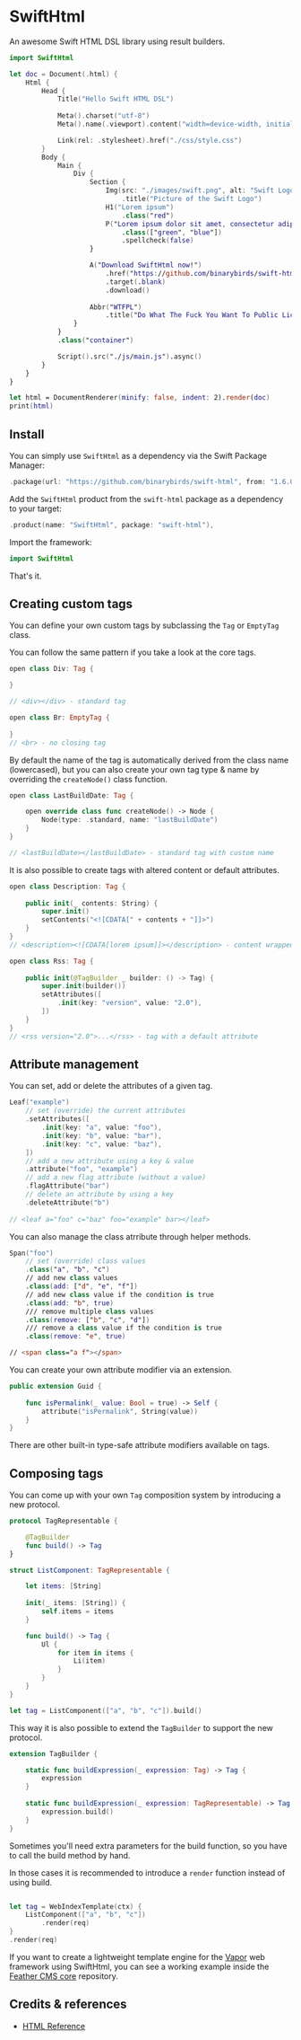 # SwiftHtml

An awesome Swift HTML DSL library using result builders.

```swift
import SwiftHtml 

let doc = Document(.html) {
    Html {
        Head {
            Title("Hello Swift HTML DSL")
            
            Meta().charset("utf-8")
            Meta().name(.viewport).content("width=device-width, initial-scale=1")

            Link(rel: .stylesheet).href("./css/style.css")
        }
        Body {
            Main {
                Div {
                    Section {
                        Img(src: "./images/swift.png", alt: "Swift Logo")
                            .title("Picture of the Swift Logo")
                        H1("Lorem ipsum")
                            .class("red")
                        P("Lorem ipsum dolor sit amet, consectetur adipiscing elit.")
                            .class(["green", "blue"])
                            .spellcheck(false)
                    }

                    A("Download SwiftHtml now!")
                        .href("https://github.com/binarybirds/swift-html/")
                        .target(.blank)
                        .download()
                        
                    Abbr("WTFPL")
                        .title("Do What The Fuck You Want To Public License")
                }
            }
            .class("container")

            Script().src("./js/main.js").async()
        }
    }
}

let html = DocumentRenderer(minify: false, indent: 2).render(doc)
print(html)
```


## Install

You can simply use `SwiftHtml` as a dependency via the Swift Package Manager:

```swift
.package(url: "https://github.com/binarybirds/swift-html", from: "1.6.0"),
```

Add the `SwiftHtml` product from the `swift-html` package as a dependency to your target:

```swift
.product(name: "SwiftHtml", package: "swift-html"),
```

Import the framework:

```swift
import SwiftHtml
```

That's it.


## Creating custom tags

You can define your own custom tags by subclassing the `Tag` or `EmptyTag` class. 

You can follow the same pattern if you take a look at the core tags.

```swift
open class Div: Tag {

}

// <div></div> - standard tag

open class Br: EmptyTag {
    
}
// <br> - no closing tag

```

By default the name of the tag is automatically derived from the class name (lowercased), but you can also create your own tag type & name by overriding the `createNode()` class function.

```swift
open class LastBuildDate: Tag {

    open override class func createNode() -> Node {
        Node(type: .standard, name: "lastBuildDate")
    }
}

// <lastBuildDate></lastBuildDate> - standard tag with custom name
```

It is also possible to create tags with altered content or default attributes.

```swift
open class Description: Tag {
    
    public init(_ contents: String) {
        super.init()
        setContents("<![CDATA[" + contents + "]]>")
    }
}
// <description><![CDATA[lorem ipsum]]></description> - content wrapped in CDATA

open class Rss: Tag {
    
    public init(@TagBuilder _ builder: () -> Tag) {
        super.init(builder())
        setAttributes([
            .init(key: "version", value: "2.0"),
        ])
    }
}
// <rss version="2.0">...</rss> - tag with a default attribute
```

## Attribute management

You can set, add or delete the attributes of a given tag.

```swift
Leaf("example")
    // set (override) the current attributes
    .setAttributes([
        .init(key: "a", value: "foo"),
        .init(key: "b", value: "bar"),
        .init(key: "c", value: "baz"),
    ])
    // add a new attribute using a key & value 
    .attribute("foo", "example")
    // add a new flag attribute (without a value)
    .flagAttribute("bar")
    // delete an attribute by using a key
    .deleteAttribute("b")
    
// <leaf a="foo" c="baz" foo="example" bar></leaf>
```

You can also manage the class atrribute through helper methods.

```swift
Span("foo")
    // set (override) class values 
    .class("a", "b", "c")
    // add new class values   
    .class(add: ["d", "e", "f"])
    // add new class value if the condition is true
    .class(add: "b", true)
    /// remove multiple class values
    .class(remove: ["b", "c", "d"])
    /// remove a class value if the condition is true
    .class(remove: "e", true)

// <span class="a f"></span>
```

You can create your own attribute modifier via an extension.

```swift
public extension Guid {
    
    func isPermalink(_ value: Bool = true) -> Self {
        attribute("isPermalink", String(value))
    }
}
```

There are other built-in type-safe attribute modifiers available on tags.


## Composing tags

You can come up with your own `Tag` composition system by introducing a new protocol.

```swift
protocol TagRepresentable {

    @TagBuilder
    func build() -> Tag
}

struct ListComponent: TagRepresentable {

    let items: [String]
    
    init(_ items: [String]) {
        self.items = items
    }

    func build() -> Tag {
        Ul {
            for item in items {
                Li(item)
            }
        }
    }
}

let tag = ListComponent(["a", "b", "c"]).build()
```

This way it is also possible to extend the `TagBuilder` to support the new protocol.

```swift
extension TagBuilder {

    static func buildExpression(_ expression: Tag) -> Tag {
        expression
    }
    
    static func buildExpression(_ expression: TagRepresentable) -> Tag {
        expression.build()
    }
}
```

Sometimes you'll need extra parameters for the build function, so you have to call the build method by hand.

In those cases it is recommended to introduce a `render` function instead of using build.

```swift

let tag = WebIndexTemplate(ctx) {
    ListComponent(["a", "b", "c"])
        .render(req)
}
.render(req)
```

If you want to create a lightweight template engine for the [Vapor](https://vapor.codes/) web framework using SwiftHtml, you can see a working example inside the [Feather CMS core](https://github.com/FeatherCMS/feather-core) repository. 


## Credits & references

- [HTML Reference](https://www.w3schools.com/tags/default.asp)

